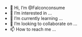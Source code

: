 - 👋 Hi, I’m @Falconconsume
- 👀 I’m interested in ...
- 🌱 I’m currently learning ...
- 💞️ I’m looking to collaborate on ...
- 📫 How to reach me ...

<!---
Falconconsume/Falconconsume is a ✨ special ✨ repository because its `README.md` (this file) appears on your GitHub profile.
You can click the Preview link to take a look at your changes.
--->
